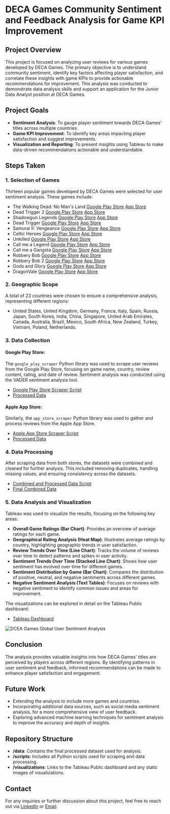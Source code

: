 # DECA Games Community Sentiment and Feedback Analysis for Game KPI Improvement

## Project Overview

This project is focused on analyzing user reviews for various games developed by DECA Games. The primary objective is to understand community sentiment, identify key factors affecting player satisfaction, and correlate these insights with game KPIs to provide actionable recommendations for improvement. This analysis was conducted to demonstrate data analysis skills and support an application for the Junior Data Analyst position at DECA Games.

## Project Goals

- **Sentiment Analysis**: To gauge player sentiment towards DECA Games' titles across multiple countries.
- **Game KPI Improvement**: To identify key areas impacting player satisfaction and suggest improvements.
- **Visualization and Reporting**: To present insights using Tableau to make data-driven recommendations actionable and understandable.

## Steps Taken

### 1. Selection of Games
Thirteen popular games developed by DECA Games were selected for user sentiment analysis. These games include:

- The Walking Dead: No Man's Land [Google Play Store](https://play.google.com/store/apps/details?id=com.nextgames.android.twd) [App Store](https://apps.apple.com/us/app/the-walking-dead-no-mans-land/id970417047) 
- Dead Trigger 2 [Google Play Store](https://play.google.com/store/apps/details?id=com.madfingergames.deadtrigger2) [App Store](https://apps.apple.com/us/app/dead-trigger-2-zombie-games/id720063540)
- Shadowgun Legends [Google Play Store](https://play.google.com/store/apps/details?id=com.madfingergames.legends) [App Store](https://apps.apple.com/gb/app/shadowgun-legends-online-fps/id1091251242)
- Dead Trigger [Google Play Store](https://play.google.com/store/apps/details?id=com.madfingergames.deadtrigger) [App Store](https://apps.apple.com/us/app/dead-trigger-survival-shooter/id533079551)
- Samurai II: Vengeance [Google Play Store](https://play.google.com/store/apps/details?id=com.madfingergames.SamuraiIIAll) [App Store](https://apps.apple.com/us/app/samurai-2-vengeance/id392486160)
- Celtic Heroes [Google Play Store](https://play.google.com/store/apps/details?id=com.onethumbmobile.celticheroes) [App Store](https://apps.apple.com/us/app/celtic-heroes-mobile-mmorpg/id431837446)
- Unkilled [Google Play Store](https://play.google.com/store/apps/details?id=com.madfingergames.unkilled) [App Store](https://apps.apple.com/us/app/unkilled-zombie-online-fps/id969488951)
- Call me a Legend [Google Play Store](https://play.google.com/store/apps/details?id=com.sixwaves.cml&hl=en&gl=US) [App Store](https://apps.apple.com/us/app/call-me-a-legend/id1449121741)
- Call me a Gangsta [Google Play Store](https://play.google.com/store/apps/details?id=com.empirestudiosinc.cmg&hl=en&gl=US) [App Store](https://apps.apple.com/us/app/call-me-a-gangsta/id1530493373)
- Robbery Bob [Google Play Store](https://play.google.com/store/apps/details?id=com.chillingo.robberybobfree.android.row) [App Store](https://apps.apple.com/us/app/robbery-bob-king-of-sneak/id503869041)
- Robbery Bob 2 [Google Play Store](https://play.google.com/store/apps/details?id=com.chillingo.robberybob2.android.gplay) [App Store](https://apps.apple.com/us/app/robbery-bob-2-comic-thief/id974514406)
- Gods and Glory [Google Play Store](https://play.google.com/store/apps/details?id=com.fridaysgames.godsandglory) [App Store](https://apps.apple.com/us/app/gods-and-glory-war-of-thrones/id1050101469)
- DragonVale [Google Play Store](https://play.google.com/store/apps/details?id=com.backflipstudios.android.dragonvale) [App Store](https://apps.apple.com/us/app/dragonvale/id440045374)

### 2. Geographic Scope
A total of 23 countries were chosen to ensure a comprehensive analysis, representing different regions:

- United States, United Kingdom, Germany, France, Italy, Spain, Russia, Japan, South Korea, India, China, Singapore, United Arab Emirates, Canada, Australia, Brazil, Mexico, South Africa, New Zealand, Turkey, Vietnam, Poland, Netherlands.

### 3. Data Collection
#### Google Play Store:
The `google_play_scraper` Python library was used to scrape user reviews from the Google Play Store, focusing on game name, country, review content, rating, and date of review. Sentiment analysis was conducted using the VADER sentiment analysis tool.
- [Google Play Store Scraper Script](https://github.com/abhivik/DECA-Games-Global-User-Sentiment-Analysis/blob/main/google_store_scrapper.ipynb)
- [Processed Data](https://github.com/abhivik/DECA-Games-Global-User-Sentiment-Analysis/blob/main/google_store_processed.csv)

#### Apple App Store:
Similarly, the `app_store_scraper` Python library was used to gather and process reviews from the Apple App Store.
- [Apple App Store Scraper Script](https://github.com/abhivik/DECA-Games-Global-User-Sentiment-Analysis/blob/main/Apple_Store_scrapper.ipynb)
- [Processed Data](https://github.com/abhivik/DECA-Games-Global-User-Sentiment-Analysis/blob/main/apple_store_processed.csv)

### 4. Data Processing
After scraping data from both stores, the datasets were combined and cleaned for further analysis. This included removing duplicates, handling missing values, and ensuring consistency across the datasets.
- [Combined and Processed Data Script](https://github.com/abhivik/DECA-Games-Global-User-Sentiment-Analysis/blob/main/Combined%20processed.ipynb)
- [Final Combined Data](https://github.com/abhivik/DECA-Games-Global-User-Sentiment-Analysis/blob/main/combined_sentiment_review_data.csv)

### 5. Data Analysis and Visualization
Tableau was used to visualize the results, focusing on the following key areas:

- **Overall Game Ratings (Bar Chart)**: Provides an overview of average ratings for each game.
- **Geographical Rating Analysis (Heat Map)**: Illustrates average ratings by country, highlighting geographic trends in user satisfaction.
- **Review Trends Over Time (Line Chart)**: Tracks the volume of reviews over time to detect patterns and spikes in user activity.
- **Sentiment Trends Over Time (Stacked Line Chart)**: Shows how user sentiment has evolved over time for different games.
- **Sentiment Distribution by Game (Bar Chart)**: Compares the distribution of positive, neutral, and negative sentiments across different games.
- **Negative Sentiment Analysis (Text Tables)**: Focuses on reviews with negative sentiment to identify common issues and areas for improvement.

The visualizations can be explored in detail on the Tableau Public dashboard:
- [Tableau Dashboard](https://public.tableau.com/app/profile/abhivik/viz/DECAGamesGlobalUserSentimentAnalysisDashboard/DCEAGamesGlobalUserSentimentAnalysis?publish=yes)

![DCEA Games Global User Sentiment Analysis](https://github.com/user-attachments/assets/17732799-d49f-4685-abac-70c5f6d3ef14)

## Conclusion
The analysis provides valuable insights into how DECA Games' titles are perceived by players across different regions. By identifying patterns in user sentiment and feedback, informed recommendations can be made to enhance player satisfaction and engagement.

## Future Work
- Extending the analysis to include more games and countries.
- Incorporating additional data sources, such as social media sentiment analysis, for a more comprehensive view of user feedback.
- Exploring advanced machine learning techniques for sentiment analysis to improve the accuracy and depth of insights.

## Repository Structure
- **/data**: Contains the final processed dataset used for analysis.
- **/scripts**: Includes all Python scripts used for scraping and data processing.
- **/visualizations**: Links to the Tableau Public dashboard and any static images of visualizations.

## Contact
For any inquiries or further discussion about this project, feel free to reach out via [LinkedIn](https://www.linkedin.com/in/abhijit-mandape) or [Email](mailto:abhijit.mandape@example.com).
